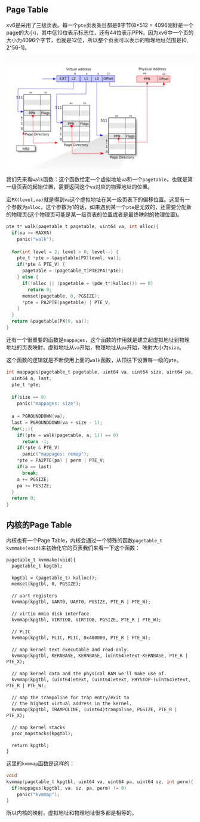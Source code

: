 ## **Page Table**

xv6是采用了三级页表。每一个`pte`页表条目都是8字节(8*512 = 4096刚好是一个page的大小)，其中低10位表示标志位，还有44位表示PPN，因为xv6中一个页的大小为4096个字节，也就是12位，所以整个页表可以表示的物理地址范围是[0, 2^56-1]。

<img src="./img/pagetable-1.png" style="zoom:50%;" />

我们先来看`walk`函数：这个函数给定一个虚拟地址`va`和一个`pagetable`，也就是第一级页表的起始位置，需要返回这个`va`对应的物理地址的位置。

宏`PX(level,va)`就是得到`va`这个虚拟地址在某一级页表下的偏移位置。这里有一个参数为`alloc`，这个参数为1的话，如果遇到某一个`pte`是无效的，还需要分配新的物理页(这个物理页可能是某一级页表的位置或者是最终映射的物理位置)。

```c
pte_t* walk(pagetable_t pagetable, uint64 va, int alloc){
  if(va >= MAXVA)
    panic("walk");

  for(int level = 2; level > 0; level--) {
    pte_t *pte = &pagetable[PX(level, va)];
    if(*pte & PTE_V) {
      pagetable = (pagetable_t)PTE2PA(*pte);
    } else {
      if(!alloc || (pagetable = (pde_t*)kalloc()) == 0)
        return 0;
      memset(pagetable, 0, PGSIZE);
      *pte = PA2PTE(pagetable) | PTE_V;
    }
  }
  return &pagetable[PX(0, va)];
}
```



还有一个很重要的函数是`mappages`，这个函数的作用就是建立起虚拟地址到物理地址的页表映射，虚拟地址从`va`开始，物理地址从`pa`开始，映射大小为`size`。

这个函数的逻辑就是不断使用上面的`walk`函数，从顶往下设置每一级的`pte`。

```c
int mappages(pagetable_t pagetable, uint64 va, uint64 size, uint64 pa, int perm){
  uint64 a, last;
  pte_t *pte;

  if(size == 0)
    panic("mappages: size");
  
  a = PGROUNDDOWN(va);
  last = PGROUNDDOWN(va + size - 1);
  for(;;){
    if((pte = walk(pagetable, a, 1)) == 0)
      return -1;
    if(*pte & PTE_V)
      panic("mappages: remap");
    *pte = PA2PTE(pa) | perm | PTE_V;
    if(a == last)
      break;
    a += PGSIZE;
    pa += PGSIZE;
  }
  return 0;
}
```





## **内核的Page Table**

内核也有一个Page Table，内核会通过一个特殊的函数`pagetable_t kvmmake(void)`来初始化它的页表我们来看一下这个函数：

```pagetable_t
pagetable_t kvmmake(void){
  pagetable_t kpgtbl;

  kpgtbl = (pagetable_t) kalloc();
  memset(kpgtbl, 0, PGSIZE);

  // uart registers
  kvmmap(kpgtbl, UART0, UART0, PGSIZE, PTE_R | PTE_W);

  // virtio mmio disk interface
  kvmmap(kpgtbl, VIRTIO0, VIRTIO0, PGSIZE, PTE_R | PTE_W);

  // PLIC
  kvmmap(kpgtbl, PLIC, PLIC, 0x400000, PTE_R | PTE_W);

  // map kernel text executable and read-only.
  kvmmap(kpgtbl, KERNBASE, KERNBASE, (uint64)etext-KERNBASE, PTE_R | PTE_X);

  // map kernel data and the physical RAM we'll make use of.
  kvmmap(kpgtbl, (uint64)etext, (uint64)etext, PHYSTOP-(uint64)etext, PTE_R | PTE_W);

  // map the trampoline for trap entry/exit to
  // the highest virtual address in the kernel.
  kvmmap(kpgtbl, TRAMPOLINE, (uint64)trampoline, PGSIZE, PTE_R | PTE_X);

  // map kernel stacks
  proc_mapstacks(kpgtbl);
  
  return kpgtbl;
}
```

这里的`kvmmap`函数是这样的：

```c
void
kvmmap(pagetable_t kpgtbl, uint64 va, uint64 pa, uint64 sz, int perm){
  if(mappages(kpgtbl, va, sz, pa, perm) != 0)
    panic("kvmmap");
}

```

所以内核的映射，虚拟地址和物理地址很多都是相等的。